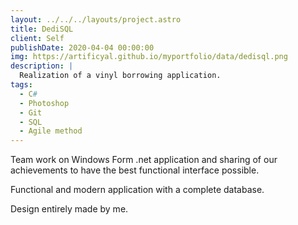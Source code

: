 ```yaml
---
layout: ../../../layouts/project.astro
title: DediSQL
client: Self
publishDate: 2020-04-04 00:00:00
img: https://artificyal.github.io/myportfolio/data/dedisql.png
description: |
  Realization of a vinyl borrowing application.
tags:
  - C#
  - Photoshop
  - Git
  - SQL
  - Agile method
---
```


Team work on Windows Form .net application and sharing of our achievements to have the best functional interface possible.

Functional and modern application with a complete database.

Design entirely made by me.
